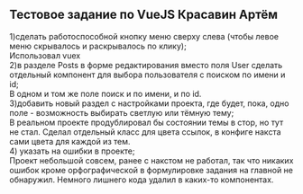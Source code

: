 ## Тестовое задание по VueJS Красавин Артём

1)сделать работоспособной кнопку меню сверху слева (чтобы левое меню скрывалось и раскрывалось по клику);  
Использовал vuex  
2)в разделе Posts в форме редактирования вместо поля User сделать отдельный компонент для выбора пользователя с поиском по имени и id;  
В одном и том же поле поиск и по имени, и по id.  
3)добавить новый раздел с настройками проекта, где будет, пока, одно поле - возможность выбирать светлую или тёмную тему;  
В реальном проекте продублировал бы состоянии темы в стор, но тут не стал. Сделал отдельный класс для цвета ссылок, в конфиге накста сами цвета для каждой из тем.  
4) указать на ошибки в проекте;  
Проект небольшой совсем, ранее с накстом не работал, так что никаких ошибок кроме орфографической в формулировке задания на главной не обнаружил. Немного лишнего кода удалил в каких-то компонентах.  
